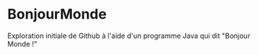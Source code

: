 # BonjourMonde
Exploration initiale de Github à l'aide d'un programme Java qui dit "Bonjour Monde !"
